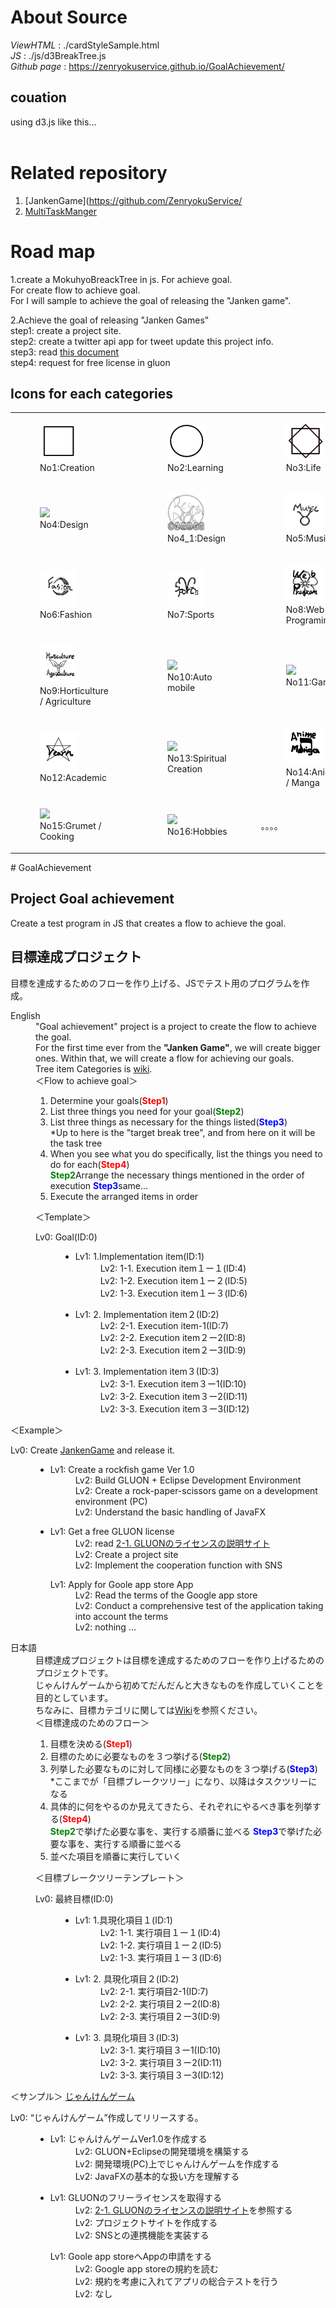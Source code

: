# About Source
*ViewHTML*    : ./cardStyleSample.html<br/>
*JS*          : ./js/d3BreakTree.js<br/>
*Github page* : https://zenryokuservice.github.io/GoalAchievement/

## couation
using d3.js like this...<br/>
<code><script src="http://d3js.org/d3.v3.min.js" charset="utf-8"></script></code><br>

# Related repository
1. [JankenGame](https://github.com/ZenryokuService/
2. [MultiTaskManger](https://github.com/ZenryokuService/MultiTaskManager)

# Road map
1.create a MokuhyoBreackTree in js.
  For achieve goal.<br/>
  For create flow to achieve goal.<br/>
  For I will sample to achieve the goal of releasing the "Janken game".<br/>

2.Achieve the goal of releasing "Janken Games"<br/>
  step1: create a project site.<br/>
  step2: create a twitter api app for tweet update this project info.<br/>
  step3: read [this document](https://gluonhq.com/programs/free-gluon-licenses/open-source-license-request/)<br/>
  step4: request for free license in gluon

## Icons for each categories
<table>
  <tr>
    <td><figure><img src="./img/Lv0-1_創造実行.png" /><figcaption>No1:Creation</figcaption></figure></td>
    <td><figure><img src="./img/Lv0-2学習習得.png" /><figcaption>No2:Learning</figcaption></figure></td>
    <td><figure><img src="./img/Lv0-3_生活習慣.png" /><figcaption>No3:Life</figcaption></figure></td>
  </tr>
  <tr>
    <td><figure><img src="./img/Lv1-1_デザイン_アート.png" /><figcaption>No4:Design</figcaption></figure></td>
    <td><figure><img src="./img/Lv1-1デザイン.png" /><figcaption>No4_1:Design</figcaption></figure></td>
    <td><figure><img src="./img/Lv1-2_音楽.png" /><figcaption>No5:Music</figcaption></figure></td>
  </tr>
  <tr>
    <td><figure><img src="./img/Lv1-3_ファッション.png" /><figcaption>No6:Fashion</figcaption></figure></td>
    <td><figure><img src="./img/Lv1-4_Sports.png" /><figcaption>No7:Sports</figcaption></figure></td>
    <td><figure><img src="./img/Lv1-5_WebPrograming.png" /><figcaption>No8:Web Programing</figcaption></figure></td>
  </tr>
  <tr>
    <td><figure><img src="./img/Lv1-6_園芸_農業.png" /><figcaption>No9:Horticulture / Agriculture</figcaption></figure></td>
    <td><figure><img src="./img/Lv1-7_車_バイク.png" /><figcaption>No10:Auto mobile</figcaption></figure></td>
    <td><figure><img src="./img/Lv1-8_ゲーム.png" /><figcaption>No11:Games</figcaption></figure></td>
  </tr>
  <tr>
    <td><figure><img src="./img/Lv1-9_学問.png" /><figcaption>No12:Academic</figcaption></figure></td>
    <td><figure><img src="./img/Lv1-10_占い_スピリチュアル.png" />No13:Spiritual<figcaption>Creation</figcaption></figure></td>
    <td><figure><img src="./img/Lv1-11_アニメ_漫画.png" /><figcaption>No14:Anime / Manga</figcaption></figure></td>
  </tr>
  <tr>
    <td><figure><img src="./img/Lv1-12_グルメ_料理.png" /><figcaption>No15:Grumet / Cooking</figcaption></figure></td>
    <td><figure><img src="./img/Lv1-13_ホビー.png" /><figcaption>No16:Hobbies</figcaption></figure></td>
    <td>。。。。</td>
  </tr>
</table>
# GoalAchievement

<h2>Project Goal achievement</h2>
Create a test program in JS that creates a flow to achieve the goal.
<h2>目標達成プロジェクト</h2>
目標を達成するためのフローを作り上げる、JSでテスト用のプログラムを作成。
<dl>
<dt>English</dt>
<dd>
"Goal achievement" project  is a project to create the flow to achieve the goal.<br>
For the first time ever from the <b>"Janken Game"</b>, we will create bigger ones.
Within that, we will create a flow for achieving our goals.<br>
  Tree item Categories is <a href="https://github.com/ZenryokuService/GoalAchievement/wiki/Categories-of-goal-achievement-break-tree.(%E7%9B%AE%E6%A8%99%E3%82%AB%E3%83%86%E3%82%B4%E3%83%AA%E4%B8%80%E8%A6%A7)">wiki</a>. <br>
＜Flow to achieve goal＞
<ol>
<li>Determine your goals(<font color="Red"><b>Step1</b></font>)</li>
<li>List three things you need for your goal(<font color="Green"><b>Step2</b></font>)</li>
<li>List three things as necessary for the things listed(<font color="Blue"><b>Step3</b></font>)<br/>*Up to here is the "target break tree", and from here on it will be the task tree</li>
<li>When you see what you do specifically, list the things you need to do for each(<font color="red"><b>Step4</b></font>)</li>
<lil><font color="Green"><b>Step2</b></font>Arrange the necessary things mentioned in the order of execution</li>
<lil><font color="Blue"><b>Step3</b></font>same...</li>
<li>Execute the arranged items in order</li>
</ol>

＜Template＞
<dl><dt>Lv0: Goal(ID:0)</dt>
<dd><ul>
<li>
<dl><dt>Lv1: 1.Implementation item(ID:1)</dt>
<dd>Lv2: 1-1. Execution item１ー１(ID:4)</dd>
<dd>Lv2: 1-2. Execution item１ー２(ID:5)</dd>
<dd>Lv2: 1-3. Execution item１ー３(ID:6)</dd>
</dl>
</li>
<li>
<dl><dt>Lv1: 2. Implementation item２(ID:2)</dt>
<dd>Lv2: 2-1. Execution item-1(ID:7)</dd>
<dd>Lv2: 2-2. Execution item２ー2(ID:8)</dd>
<dd>Lv2: 2-3. Execution item２ー3(ID:9)</dd>
</li>
<li>
<dl><dt>Lv1: 3. Implementation item３(ID:3)</dt>
<dd>Lv2: 3-1. Execution item３ー1(ID:10)</dd>
<dd>Lv2: 3-2. Execution item３ー2(ID:11)</dd>
<dd>Lv2: 3-3. Execution item３ー3(ID:12)</dd>
</li>
</ul></dd>
</dd>
</dl>

＜Example＞
<dl><dt>Lv0: Create <a href=“https://github.com/ZenryokuService/JankenGame”>JankenGame</a> and release it.</dt>
<dd><ul>
<li>
<dl><dt>Lv1: Create a rockfish game Ver 1.0</dt>
<dd>Lv2: Build GLUON + Eclipse Development Environment</dd>
<dd>Lv2: Create a rock-paper-scissors game on a development environment (PC)</dd>
<dd>Lv2: Understand the basic handling of JavaFX</dd>
</dl>
</li>
<li>
<dl><dt>Lv1: Get a free GLUON license</dt>
<dd>Lv2: read <a href="https://gluonhq.com/programs/free-gluon-licenses/open-source-license-request/">2-1. GLUONのライセンスの説明サイト</a></dd>
<dd>Lv2: Create a project site</dd>
<dd>Lv2: Implement the cooperation function with SNS</dd>
</li>
<dl><dt>Lv1: Apply for Goole app store App</dt>
<dd>Lv2: Read the terms of the Google app store</dd>
<dd>Lv2: Conduct a comprehensive test of the application taking into account the terms</dd>
<dd>Lv2: nothing ...</dd>
</li>
</ul></dd>
</dd>
</dl>
</dd>

<dt>日本語</dt>
<dd>
目標達成プロジェクトは目標を達成するためのフローを作り上げるためのプロジェクトです。<br>
じゃんけんゲームから初めてだんだんと大きなものを作成していくことを目的としています。<br>
ちなみに、目標カテゴリに関しては<a href="https://github.com/ZenryokuService/GoalAchievement/wiki/Categories-of-goal-achievement-break-tree.(%E7%9B%AE%E6%A8%99%E3%82%AB%E3%83%86%E3%82%B4%E3%83%AA%E4%B8%80%E8%A6%A7)">Wiki</a>を参照ください。<br/>
＜目標達成のためのフロー＞
<ol>
<li>目標を決める(<font color="Red"><b>Step1</b></font>)</li>
<li>目標のために必要なものを３つ挙げる(<font color="Green"><b>Step2</b></font>)</li>
<li>列挙した必要なものに対して同様に必要なものを３つ挙げる(<font color="Blue"><b>Step3</b></font>)<br/>*ここまでが「目標ブレークツリー」になり、以降はタスクツリーになる</li>
<li>具体的に何をやるのか見えてきたら、それぞれにやるべき事を列挙する(<font color="red"><b>Step4</b></font>)</li>
<lil><font color="Green"><b>Step2</b></font>で挙げた必要な事を、実行する順番に並べる</li>
<lil><font color="Blue"><b>Step3</b></font>で挙げた必要な事を、実行する順番に並べる</li>
<li>並べた項目を順番に実行していく</li>
</ol>

＜目標ブレークツリーテンプレート＞
<dl><dt>Lv0: 最終目標(ID:0)</dt>
<dd><ul>
<li>
<dl><dt>Lv1: 1.具現化項目１(ID:1)</dt>
<dd>Lv2: 1-1. 実行項目１ー１(ID:4)</dd>
<dd>Lv2: 1-2. 実行項目１ー２(ID:5)</dd>
<dd>Lv2: 1-3. 実行項目１ー３(ID:6)</dd>
</dl>
</li>
<li>
<dl><dt>Lv1: 2. 具現化項目２(ID:2)</dt>
<dd>Lv2: 2-1. 実行項目2-1(ID:7)</dd>
<dd>Lv2: 2-2. 実行項目２ー2(ID:8)</dd>
<dd>Lv2: 2-3. 実行項目２ー3(ID:9)</dd>
</li>
<li>
<dl><dt>Lv1: 3. 具現化項目３(ID:3)</dt>
<dd>Lv2: 3-1. 実行項目３ー1(ID:10)</dd>
<dd>Lv2: 3-2. 実行項目３ー2(ID:11)</dd>
<dd>Lv2: 3-3. 実行項目３ー3(ID:12)</dd>
</li>
</ul></dd>
</dd>
</dl>

＜サンプル＞
[じゃんけんゲーム](https://github.com/ZenryokuService/JankenGame)
<dl><dt>Lv0: “じゃんけんゲーム”作成してリリースする。</dt>
<dd><ul>
<li>
<dl><dt>Lv1: じゃんけんゲームVer1.0を作成する</dt>
<dd>Lv2: GLUON+Eclipseの開発環境を構築する</dd>
<dd>Lv2: 開発環境(PC)上でじゃんけんゲームを作成する</dd>
<dd>Lv2: JavaFXの基本的な扱い方を理解する</dd>
</dl>
</li>
<li>
<dl><dt>Lv1: GLUONのフリーライセンスを取得する</dt>
<dd>Lv2: <a href="https://gluonhq.com/programs/free-gluon-licenses/open-source-license-request/">2-1. GLUONのライセンスの説明サイト</a>を参照する</dd>
<dd>Lv2: プロジェクトサイトを作成する</dd>
<dd>Lv2: SNSとの連携機能を実装する</dd>
</li>
<dl><dt>Lv1: Goole app storeへAppの申請をする</dt>
<dd>Lv2: Google app storeの規約を読む</dd>
<dd>Lv2: 規約を考慮に入れてアプリの総合テストを行う</dd>
<dd>Lv2: なし</dd>
</li>
</ul></dd>
</dd>
</dl>
